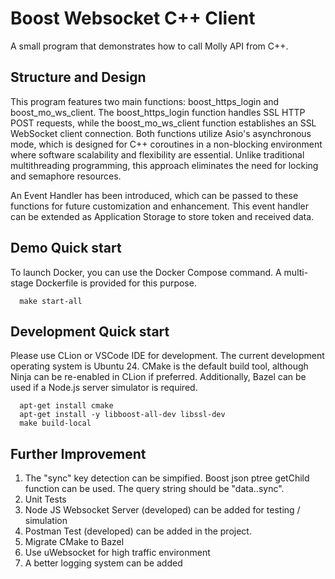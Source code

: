 # Boost Websocket C++ Client 

A small program that demonstrates how to call Molly API from C++.


## Structure and Design

This program features two main functions: boost_https_login and boost_mo_ws_client. The boost_https_login function handles SSL HTTP POST requests, while the boost_mo_ws_client function establishes an SSL WebSocket client connection. Both functions utilize Asio's asynchronous mode, which is designed for C++ coroutines in a non-blocking environment where software scalability and flexibility are essential. Unlike traditional multithreading programming, this approach eliminates the need for locking and semaphore resources.

An Event Handler has been introduced, which can be passed to these functions for future customization and enhancement. This event handler can be extended as Application Storage to store token and received data.


## Demo Quick start

To launch Docker, you can use the Docker Compose command. A multi-stage Dockerfile is provided for this purpose.
```
  make start-all
```

## Development Quick start

Please use CLion or VSCode IDE for development. The current development operating system is Ubuntu 24. CMake is the default build tool, although Ninja can be re-enabled in CLion if preferred. Additionally, Bazel can be used if a Node.js server simulator is required.

```
  apt-get install cmake
  apt-get install -y libboost-all-dev libssl-dev
  make build-local
```

## Further Improvement

1. The "sync" key detection can be simpified. Boost json ptree getChild function can be used. The query string should be "data..sync".
2. Unit Tests
3. Node JS Websocket Server (developed) can be added for testing / simulation
4. Postman Test (developed) can be added in the project.
5. Migrate CMake to Bazel
6. Use uWebsocket for high traffic environment
7. A better logging system can be added
